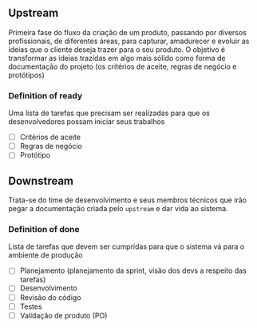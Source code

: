 ## Upstream

Primeira fase do fluxo da criação de um produto, passando por diversos profissionais, de diferentes áreas, para capturar, amadurecer e evoluir as ideias que o cliente deseja trazer para o seu produto. O objetivo é transformar as ideias trazidas em algo mais sólido como forma de documentação do projeto (os critérios de aceite, regras de negócio e protótipos)

### Definition of ready

Uma lista de tarefas que precisam ser realizadas para que os desenvolvedores possam iniciar seus trabalhos
- [ ] Critérios de aceite
- [ ] Regras de negócio
- [ ] Protótipo

## Downstream

Trata-se do time de desenvolvimento e seus membros técnicos que irão pegar a documentação criada pelo ` upstream ` e dar vida ao sistema.

### Definition of done

Lista de tarefas que devem ser cumpridas para que o sistema vá para o ambiente de produção

- [ ] Planejamento (planejamento da sprint, visão dos devs a respeito das tarefas)
- [ ] Desenvolvimento
- [ ] Revisão do código
- [ ] Testes
- [ ] Validação de produto (PO)